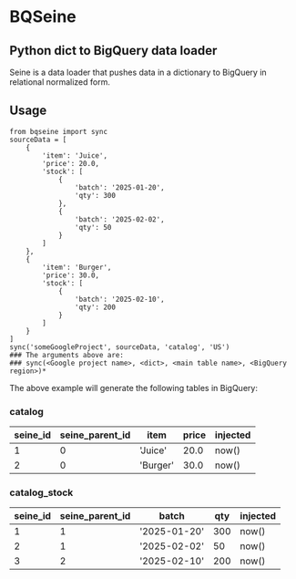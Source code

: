 # BQSeine
## Python dict to BigQuery data loader
Seine is a data loader that pushes data in a dictionary to BigQuery in relational normalized form.

## Usage
```
from bqseine import sync
sourceData = [
	{
		'item': 'Juice',
		'price': 20.0,
		'stock': [
			{
				'batch': '2025-01-20',
				'qty': 300
			},
			{
				'batch': '2025-02-02',
				'qty': 50
			}
		]
	},
	{
		'item': 'Burger',
		'price': 30.0,
		'stock': [
			{
				'batch': '2025-02-10',
				'qty': 200
			}
		]
	}
]
sync('someGoogleProject', sourceData, 'catalog', 'US')
### The arguments above are:
### sync(<Google project name>, <dict>, <main table name>, <BigQuery region>)*
```

The above example will generate the following tables in BigQuery:
### catalog
| seine_id | seine_parent_id | item | price | injected |
| --- | --- | --- | --- | --- |
| 1 | 0 | 'Juice' | 20.0 | now() |
| 2 | 0 | 'Burger' | 30.0 | now() |

### catalog_stock
| seine_id | seine_parent_id | batch | qty | injected |
| --- | --- | --- | --- | --- |
| 1 | 1 | '2025-01-20' | 300 | now() |
| 2 | 1 | '2025-02-02' | 50 | now() |
| 3 | 2 | '2025-02-10' | 200 | now() |
